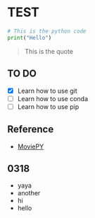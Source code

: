 # TEST

```python
# This is the python code
print("Hello")
```

> This is the quote


## TO DO
- [x] Learn how to use git
- [ ] Learn how to use conda
- [ ] Learn how to use pip

## Reference
- [MoviePY](https://pypi.org/project/moviepy/)

## 0318
- yaya
- another
- hi
- hello

